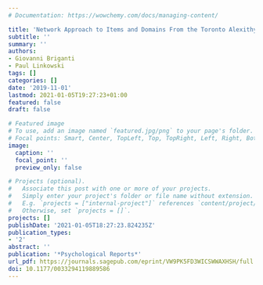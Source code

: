 ```yaml
---
# Documentation: https://wowchemy.com/docs/managing-content/

title: 'Network Approach to Items and Domains From the Toronto Alexithymia Scale:'
subtitle: ''
summary: ''
authors:
- Giovanni Briganti
- Paul Linkowski
tags: []
categories: []
date: '2019-11-01'
lastmod: 2021-01-05T19:27:23+01:00
featured: false
draft: false

# Featured image
# To use, add an image named `featured.jpg/png` to your page's folder.
# Focal points: Smart, Center, TopLeft, Top, TopRight, Left, Right, BottomLeft, Bottom, BottomRight.
image:
  caption: ''
  focal_point: ''
  preview_only: false

# Projects (optional).
#   Associate this post with one or more of your projects.
#   Simply enter your project's folder or file name without extension.
#   E.g. `projects = ["internal-project"]` references `content/project/deep-learning/index.md`.
#   Otherwise, set `projects = []`.
projects: []
publishDate: '2021-01-05T18:27:23.824235Z'
publication_types:
- '2'
abstract: ''
publication: '*Psychological Reports*'
url_pdf: https://journals.sagepub.com/eprint/VW9PK5FD3WICSWWAXHSH/full
doi: 10.1177/0033294119889586
---
```

